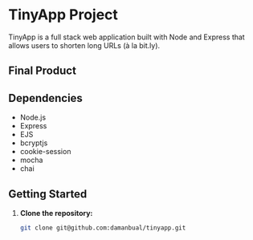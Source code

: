 # TinyApp Project

TinyApp is a full stack web application built with Node and Express that allows users to shorten long URLs (à la bit.ly).

## Final Product



## Dependencies

- Node.js
- Express
- EJS
- bcryptjs
- cookie-session
- mocha
- chai

## Getting Started

1. **Clone the repository:**

   ```bash
   git clone git@github.com:damanbual/tinyapp.git
